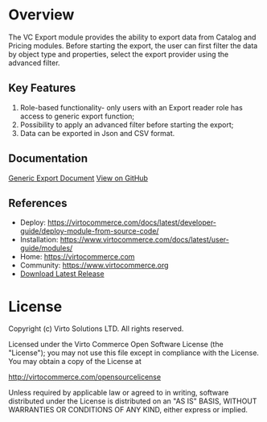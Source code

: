 # Overview

The VC Export module provides the ability to export data from Catalog and Pricing modules. Before starting the export, the user can first filter the data by object type and properties, select the export provider using the advanced filter.

## Key Features

1. Role-based functionality- only users with an Export reader role has access to generic export function;
1. Possibility to apply an advanced filter before starting the export;
1. Data can be exported in Json and CSV format.

## Documentation

[Generic Export Document](/docs/index.md)
[View on GitHub](https://github.com/VirtoCommerce/vc-module-export)

## References

* Deploy: https://virtocommerce.com/docs/latest/developer-guide/deploy-module-from-source-code/
* Installation: https://www.virtocommerce.com/docs/latest/user-guide/modules/
* Home: https://virtocommerce.com
* Community: https://www.virtocommerce.org
* [Download Latest Release](https://github.com/VirtoCommerce/vc-module-export/releases/tag/3.2.0)

# License
Copyright (c) Virto Solutions LTD. All rights reserved.

Licensed under the Virto Commerce Open Software License (the "License"); you may not use this file except in compliance with the License. You may obtain a copy of the License at

http://virtocommerce.com/opensourcelicense

Unless required by applicable law or agreed to in writing, software distributed under the License is distributed on an "AS IS" BASIS, WITHOUT WARRANTIES OR CONDITIONS OF ANY KIND, either express or implied.
